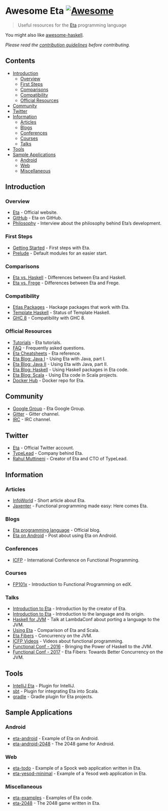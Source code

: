 Awesome Eta [![Awesome](https://awesome.re/badge.svg)](https://awesome.re)
==========================================================================

> Useful resources for the [Eta](https://eta-lang.org/) programming language

You might also like [awesome-haskell](https://github.com/krispo/awesome-haskell).

*Please read the [contribution guidelines](contributing.md) before contributing.*

Contents
--------

-   [Introduction](#introduction)
    -   [Overview](#overview)
    -   [First Steps](#first-steps)
    -   [Comparisons](#comparisons)
    -   [Compatibility](#compatibility)
    -   [Official Resources](#official-resources)
-   [Community](#community)
-   [Twitter](#twitter)
-   [Information](#information)
    -   [Articles](#articles)
    -   [Blogs](#blogs)
    -   [Conferences](#conferences)
    -   [Courses](#courses)
    -   [Talks](#talks)
-   [Tools](#tools)
-   [Sample Applications](#sample-applications)
    -   [Android](#android)
    -   [Web](#web)
    -   [Miscellaneous](#miscellaneous)

Introduction
------------

### Overview

-   [Eta](https://eta-lang.org/) - Official website.
-   [GitHub](https://github.com/typelead/eta) - Eta on GitHub.
-   [Philosophy](http://blog.ezyang.com/2018/09/hiw18-lets-go-mainstream-with-eta/) - Interview about the philosophy behind Eta’s development.

### First Steps

-   [Getting Started](https://eta-lang.org/docs/user-guides/eta-user-guide/introduction/what-is-eta) - First steps with Eta.
-   [Prelude](https://github.com/eta-lang/eta-prelude) - Default modules for an easier start.

### Comparisons

-   [Eta vs. Haskell](https://eta-lang.org/docs/faq#eta-not-haskell) - Differences between Eta and Haskell.
-   [Eta vs. Frege](https://eta-lang.org/docs/faq#eta-vs-frege) - Differences between Eta and Frege.

### Compatibility

-   [Etlas Packages](https://github.com/typelead/eta-hackage#supported-packages) - Hackage packages that work with Eta.
-   [Template Haskell](https://eta-lang.org/docs/faq#eta-repl-support) - Status of Template Haskell.
-   [GHC 8](https://eta-lang.org/docs/faq#is-eta-compatible-ghc8) - Compatibility with GHC 8.

### Official Resources

-   [Tutorials](https://eta-lang.org/docs/tutorials) - Eta tutorials.
-   [FAQ](https://eta-lang.org/docs/faq) - Frequently asked questions.
-   [Eta Cheatsheets](https://eta-lang.org/docs/cheatsheets) - Eta reference.
-   [Eta Blog: Java I](https://blog.eta-lang.org/https-medium-com-jyothsnasrinivas-the-best-of-both-the-worlds-eta-and-java-part-1-336d181de89d) - Using Eta with Java, part I.
-   [Eta Blog: Java II](https://blog.eta-lang.org/the-best-of-both-the-worlds-eta-and-java-part-2-d7cf27acdef7) - Using Eta with Java, part II.
-   [Eta Blog: Haskell](https://blog.eta-lang.org/eta-in-practice-working-with-haskell-packages-5dfa3dc0c98a) - Using Haskell packages in Eta code.
-   [Eta Blog: Scala](https://blog.eta-lang.org/integrating-eta-into-your-scala-projects-a8d494a2c5b0) - Using Eta code in Scala projects.
-   [Docker Hub](https://hub.docker.com/r/typelead/eta/) - Docker repo for Eta.

Community
---------

-   [Google Group](https://groups.google.com/forum/#!forum/eta-discuss) - Eta Google Group.
-   [Gitter](https://gitter.im/typelead/eta) - Gitter channel.
-   [IRC](https://kiwiirc.com/client/irc.freenode.net/#eta-lang) - IRC channel.

Twitter
-------

-   [Eta](https://twitter.com/eta_lang) - Official Twitter account.
-   [TypeLead](https://twitter.com/typelead) - Company behind Eta.
-   [Rahul Muttineni](https://twitter.com/rahulmutt) - Creator of Eta and CTO of TypeLead.

Information
-----------

### Articles

-   [InfoWorld](https://www.infoworld.com/article/3157373/java/new-jvm-language-stands-apart-from-scala-clojure.html) - Short article about Eta.
-   [Jaxenter](https://jaxenter.com/eta-pirates-of-the-jvm-133518.html) - Functional programming made easy: Here comes Eta.

### Blogs

-   [Eta programming language](https://blog.eta-lang.org/) - Official blog.
-   [Eta on Android](https://brianmckenna.org/blog/eta_android) - Post about using Eta on Android.

### Conferences

-   [ICFP](http://www.icfpconference.org/) - International Conference on Functional Programming.

### Courses

-   [FP101x](https://www.edx.org/course/introduction-functional-programming-delftx-fp101x-0) - Introduction to Functional Programming on edX.

### Talks

-   [Introduction to Eta](https://www.youtube.com/watch?v=hmDLNO7Gkxs) - Introduction by the creator of Eta.
-   [Introduction to Eta](https://brianmckenna.org/files/presentations/lambdajam-2017-eta.pdf) - Introduction to the language and its origin.
-   [Haskell for JVM](https://www.youtube.com/watch?v=P1dmHKJ2vak) - Talk at LambdaConf about porting a language to the JVM.
-   [Using Eta](https://speakerdeck.com/filippovitale/using-eta-for-what-you-dont-like-writing-in-scala) - Comparison of Eta and Scala.
-   [Eta Fibers](https://rahulmutt.github.io/slides/fuconf17-eta-fibers/slides.html#1) - Concurrency on the JVM.
-   [ICFP Videos](https://www.youtube.com/channel/UCwRL68qZFfub1Ep1EScfmBw) - Videos about functional programming.
-   [Functional Conf - 2016](https://www.youtube.com/watch?v=CscBSNF6qnE) - Bringing the Power of Haskell to the JVM.
-   [Functional Conf - 2017](https://www.youtube.com/watch?v=ZuJg2cfmSmw) - Eta Fibers: Towards Better Concurrency on the JVM.

Tools
-----

-   [IntelliJ Eta](https://github.com/typelead/intellij-eta) - Plugin for IntelliJ.
-   [sbt](https://github.com/typelead/sbt-eta) - Plugin for integrating Eta into Scala.
-   [gradle](https://github.com/typelead/gradle-eta) - Gradle plugin for Eta projects.

Sample Applications
-------------------

### Android

-   [eta-android](https://github.com/puffnfresh/eta-android) - Example of Eta on Android.
-   [eta-android-2048](https://github.com/Jyothsnasrinivas/eta-android-2048) - The 2048 game for Android.

### Web

-   [eta-todo](https://github.com/Jyothsnasrinivas/eta-todo) - Example of a Spock web application written in Eta.
-   [eta-yesod-minimal](https://github.com/Jyothsnasrinivas/eta-yesod-minimal) - Example of a Yesod web application in Eta.

### Miscellaneous

-   [eta-examples](https://github.com/typelead/eta-examples) - Examples of Eta code.
-   [eta-2048](https://github.com/rahulmutt/eta-2048) - The 2048 game written in Eta.
